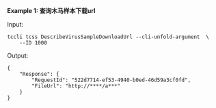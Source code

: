 **Example 1: 查询木马样本下载url**



Input: 

```
tccli tcss DescribeVirusSampleDownloadUrl --cli-unfold-argument  \
    --ID 1000
```

Output: 
```
{
    "Response": {
        "RequestId": "522d7714-ef53-4940-b0ed-46d59a3cf0fd",
        "FileUrl": "http://****/a***"
    }
}
```

